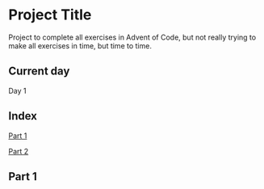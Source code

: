 
# Project Title

Project to complete all exercises in Advent of Code, but not really trying to make all exercises in time, but time to time.
##  Current day

Day 1
## Index

[Part 1](#Part_1)

[Part 2](#Part_2)
## Part 1
